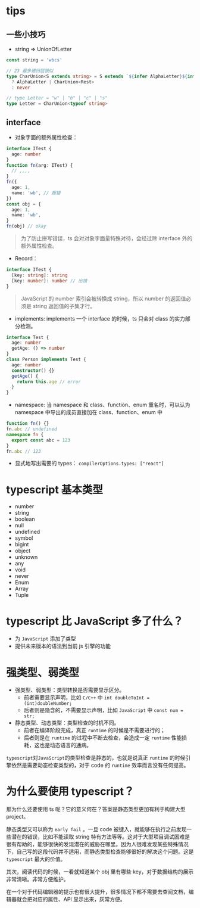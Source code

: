 # tips

## 一些小技巧

- string => UnionOfLetter

```ts
const string = 'wbcs'

// 23 最多递归层貌似
type CharUnion<S extends string> = S extends `${infer AlphaLetter}${infer Rest}`
  ? AlphaLetter | CharUnion<Rest>
  : never

// type Letter = "w" | "b" | "c" | "s"
type Letter = CharUnion<typeof string>
```

## interface

- 对象字面的额外属性检查：

```ts
interface ITest {
  age: number
}
function fn(arg: ITest) {
  // ,,,,
}
fn({
  age: 1,
  name: 'wb', // 报错
})
const obj = {
  age: 1,
  name: 'wb',
}
fn(obj) // okay
```

> 为了防止拼写错误，ts 会对对象字面量特殊对待，会经过除 interface 外的额外属性检查。

- Record：

```ts
interface ITest {
  [key: string]: string
  [key: number]: number // 出错
}
```

> JavaScript 的 number 索引会被转换成 string，所以 number 的返回值必须是 string 返回值的子集才行。

- implements: implements 一个 interface 的时候，ts 只会对 class 的实力部分检测。

```ts
interface Test {
  age: number
  getAge: () => number
}
class Person implements Test {
  age: number
  constructor() {}
  getAge() {
    return this.age // error
  }
}
```

- namespace:
  当 namespace 和 class、function、enum 重名时，可以认为 namespace 中导出的成员直接加在 class、function、enum 中

```ts
function fn() {}
fn.abc // undefined
namespace fn {
  export const abc = 123
}
fn.abc // 123
```

- 显式地写出需要的 types： `compilerOptions.types: ["react"]`

# typescript 基本类型

- number
- string
- boolean
- null
- undefined
- symbol
- bigint
- object
- unknown
- any
- void
- never
- Enum
- Array
- Tuple

# typescript 比 JavaScript 多了什么？

- 为 `JavaScript` 添加了类型
- 提供未来版本的语法到当前 js 引擎的功能

# 强类型、弱类型

- 强类型、弱类型：类型转换是否需要显示区分。
  - 前者需要显示声明，比如 `C/C++` 中 `int doubleToInt = (int)doubleNumber;`
  - 后者则是隐含的，不需要显示声明，比如 `JavaScript` 中 `const num = str;`
- 静态类型、动态类型：类型检查的时机不同。
  - 前者在编译阶段完成，真正 `runtime` 的时候是不需要进行的；
  - 后者则是在 `runtime` 的过程中不断去检查，会造成一定 `runtime` 性能损耗，这也是动态语言的通病。

`typescript`对`JavaScript`的类型检查是静态的，也就是说真正 `runtime` 的时候引擎依然是需要动态检查类型的，对于 code 的 `runtime` 效率而言没有任何提高。

# 为什么要使用 typescript？

那为什么还要使用 ts 呢？它的意义何在？答案是静态类型更加有利于构建大型 project。

静态类型又可以称为 `early fail` 。一旦 code 被键入，就能够在执行之前发现一些潜在的错误，比如不能读取 string 特有方法等等。这对于大型项目调试困难是很有帮助的，能够很快的发现潜在的威胁在哪里。因为人很难发现某些特殊情况下，自己写的这段代码并不适用，而静态类型检查能够很好的解决这个问题。这是 `typescript` 最大的价值。

其次，阅读代码的时候，一看就知道某个 obj 里有哪些 key，对于数据结构的展示非常清晰。非常方便维护。

在一个对于代码编辑器的提示也有很大提升，很多情况下都不需要去查阅文档，编辑器就会把对应的属性、API 显示出来，灰常方便。

